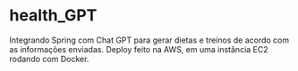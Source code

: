 # health_GPT
Integrando Spring com Chat GPT para gerar dietas e treinos de acordo com as informações enviadas. Deploy feito na AWS, em uma instância EC2 rodando com Docker.
